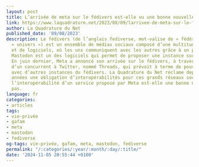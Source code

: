 ```yaml
---
layout: post
title: L’arrivée de meta sur le fédivers est-elle vu une bonne nouvelle ?
link: https://www.laquadrature.net/2023/08/09/larrivee-de-meta-sur-le-fedivers-est-elle-une-bonne-nouvelle
author: La Quadrature du Net
published_date: '09/08/2023'
description: Le fédivers (de l’anglais fediverse, mot-valise de « fédération » et
  « univers ») est un ensemble de médias sociaux composé d’une multitude de plateformes
  et de logiciels, où les uns communiquent avec les autres grâce à un protocole commun.
  Mastodon est un des logiciels qui permet de proposer une instance sur le fédivers1.
  En juin dernier, Meta a annoncé son arrivée sur le fédivers, à travers le lancement
  d’un concurrent à Twitter, nommé Threads, qui prévoit à terme de pouvoir s’intéropérer
  avec d’autres instances du fédivers. La Quadrature du Net réclame depuis plusieurs
  années une obligation d’interopérabilités pour ces grands réseaux sociaux. Alors
  l’interopérabilité d’un service proposé par Meta est-elle une bonne nouvelle ? Certainement
  pas.
language: fr
categories:
- articles
tags:
- vie-privée
- gafam
- meta
- mastodon
- fediverse
og-tags: vie-privée, gafam, meta, mastodon, fediverse
permalink: "/:categories/:year/:month/:day/:title/"
date: '2024-11-05 20:55:44 +0100'
---
```

